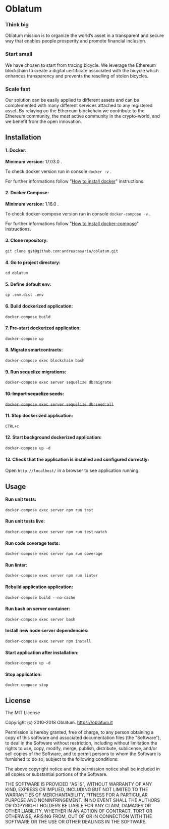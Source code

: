 # Oblatum

### Think big
Oblatum mission is to organize the world’s asset in a transparent and secure way that enables people prosperity and promote financial inclusion.

### Start small
We have chosen to start from tracing bicycle. We leverage the Ethereum blockchain to create a digital certificate associated with the bicycle which enhances transparency and prevents the reselling of stolen bicycles.

### Scale fast
Our solution can be easily applied to different assets and can be complemented with many different services attached to any registered asset. By relaying on the Ethereum blockchain we contribute to the Ethereum community, the most active community in the crypto-world, and we benefit from the open innovation.

## Installation

#### 1. Docker:

**Minimum version:** 17.03.0 .

To check docker version run in console `docker -v` .

For further informations follow "[How to install docker](https://www.docker.com/community-edition#/download)" instructions.

#### 2. Docker Compose:

**Minimum version:** 1.16.0 .

To check docker-compose version run in console `docker-compose -v` .

For further informations follow "[How to install docker-compose](https://docs.docker.com/compose/install/)" instructions.

#### 3. Clone repository:

`git clone git@github.com:andreacasarin/oblatum.git`

#### 4. Go to project directory:

`cd oblatum`

#### 5. Define default env:

`cp .env.dist .env`

#### 6. Build dockerized application:

`docker-compose build`

#### 7. Pre-start dockerized application:

`docker-compose up`

#### 8. Migrate smartcontracts:

`docker-compose exec blockchain bash`

#### 9. Run sequelize migrations:

`docker-compose exec server sequelize db:migrate`

#### ~~10. Import sequelize seeds~~:

~~`docker-compose exec server sequelize db:seed:all`~~

#### 11. Stop dockerized application:

`CTRL+c`

#### 12. Start background dockerized application:

`docker-compose up -d`

#### 13. Check that the application is installed and configured correctly:

Open `http://localhost/` in a browser to see application running.

## Usage

#### Run unit tests:

`docker-compose exec server npm run test`

#### Run unit tests live:

`docker-compose exec server npm run test-watch`

#### Run code coverage tests:

`docker-compose exec server npm run coverage`

#### Run linter:

`docker-compose exec server npm run linter`

#### Rebuild application application:

`docker-compose build --no-cache`

#### Run bash on server container:

`docker-compose exec server bash`

#### Install new node server dependencies:

`docker-compose exec server npm install`

#### Start application after installation:

`docker-compose up -d`

#### Stop application:

`docker-compose stop`

## License

The MIT License

Copyright (c) 2010-2018 Oblatum. https://oblatum.it

Permission is hereby granted, free of charge, to any person obtaining a copy
of this software and associated documentation files (the "Software"), to deal
in the Software without restriction, including without limitation the rights
to use, copy, modify, merge, publish, distribute, sublicense, and/or sell
copies of the Software, and to permit persons to whom the Software is
furnished to do so, subject to the following conditions:

The above copyright notice and this permission notice shall be included in
all copies or substantial portions of the Software.

THE SOFTWARE IS PROVIDED "AS IS", WITHOUT WARRANTY OF ANY KIND, EXPRESS OR
IMPLIED, INCLUDING BUT NOT LIMITED TO THE WARRANTIES OF MERCHANTABILITY,
FITNESS FOR A PARTICULAR PURPOSE AND NONINFRINGEMENT. IN NO EVENT SHALL THE
AUTHORS OR COPYRIGHT HOLDERS BE LIABLE FOR ANY CLAIM, DAMAGES OR OTHER
LIABILITY, WHETHER IN AN ACTION OF CONTRACT, TORT OR OTHERWISE, ARISING FROM,
OUT OF OR IN CONNECTION WITH THE SOFTWARE OR THE USE OR OTHER DEALINGS IN
THE SOFTWARE.
